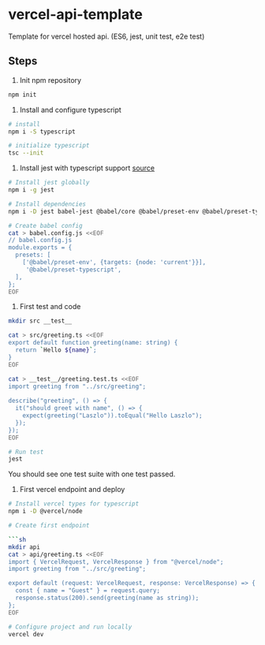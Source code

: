 # vercel-api-template
Template for vercel hosted api. (ES6, jest, unit test, e2e test)

## Steps

1. Init npm repository

```sh
npm init
```

1. Install and configure typescript

```sh
# install
npm i -S typescript

# initialize typescript
tsc --init
```

1. Install jest with typescript support
[source](https://jestjs.io/docs/getting-started#using-typescript)
```sh
# Install jest globally
npm i -g jest

# Install dependencies
npm i -D jest babel-jest @babel/core @babel/preset-env @babel/preset-typescript @types/jest

# Create babel config
cat > babel.config.js <<EOF
// babel.config.js
module.exports = {
  presets: [
    ['@babel/preset-env', {targets: {node: 'current'}}],
     '@babel/preset-typescript',
  ],
};
EOF
```
1. First test and code

```sh
mkdir src __test__

cat > src/greeting.ts <<EOF
export default function greeting(name: string) {
  return `Hello ${name}`;
}
EOF

cat > __test__/greeting.test.ts <<EOF
import greeting from "../src/greeting";
  
describe("greeting", () => {
  it("should greet with name", () => {
    expect(greeting("Laszlo")).toEqual("Hello Laszlo");
  });
});
EOF

# Run test
jest
```

You should see one test suite with one test passed.

1. First vercel endpoint and deploy

```sh
# Install vercel types for typescript
npm i -D @vercel/node

# Create first endpoint

```sh
mkdir api
cat > api/greeting.ts <<EOF
import { VercelRequest, VercelResponse } from "@vercel/node";
import greeting from "../src/greeting";

export default (request: VercelRequest, response: VercelResponse) => {
  const { name = "Guest" } = request.query;
  response.status(200).send(greeting(name as string));
};
EOF

# Configure project and run locally
vercel dev
```

